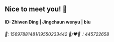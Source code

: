 ## Nice to meet you! 👋
#### ID: Zhiwen Ding | Jingchaun wenyu | biu
###### 🤺: 15697881481/19550233442 🐧/❤️‍🔥：445722658 

<!--
**dzw9/dzw9** is a ✨ _special_ ✨ repository because its `README.md` (this file) appears on your GitHub profile.

Here are some ideas to get you started:

- 🔭 I’m currently working on ...
- 🌱 I’m currently learning Graphe
- 👯 I’m looking to collaborate on ...
- 🤔 I’m looking for help with ...
- 💬 Ask me about ...
- 📫 How to reach me: ...
- 😄 Pronouns: ...
- ⚡ Fun fact: ...😊🤺